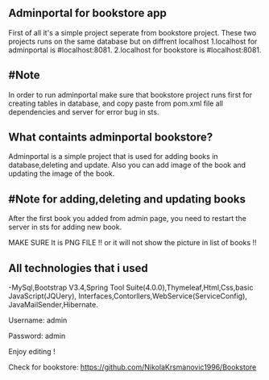 Adminportal for bookstore app
------------------------------
First of all it's a simple project seperate from bookstore project. These two projects runs on the same database but on diffrent localhost
1.localhost for adminportal is #localhost:8081.
2.localhost for bookstore is #localhost:8081.


#Note
------
In order to run adminportal make sure that bookstore project runs first for creating tables in database,
and copy paste from pom.xml file all dependencies and server for error bug in sts.



What containts adminportal bookstore?
--------------
Adminportal is a simple project that is used for adding books in database,deleting and update.
Also you can add image of the book and updating the image of the book.

#Note for adding,deleting and updating books
----------------------
After the first book you added from admin page, you need to restart the server in sts for adding new book.

MAKE SURE It is PNG FILE !! or it will not show the picture in list of books !!




All technologies that i used
----------------------------
-MySql,Bootstrap V3.4,Spring Tool Suite(4.0.0),Thymeleaf,Html,Css,basic JavaScript(JQUery), Interfaces,Contorllers,WebService(ServiceConfig), JavaMailSender,Hibernate.


Username: admin

Password: admin

Enjoy editing !

Check for bookstore: https://github.com/NikolaKrsmanovic1996/Bookstore
